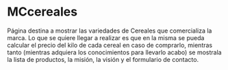 # MCcereales
Página destina a mostrar las variedades de Cereales que comercializa la marca.
Lo que se quiere llegar a realizar es que en la misma se pueda calcular el precio del kilo de cada cereal en caso de comprarlo, 
mientras tanto (mientras adquiera los conocimientos para llevarlo acabo) se mostrala la lista de productos, la misión, la visión y el formulario de contacto. 

